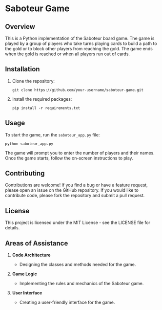 # Saboteur Game

## Overview
This is a Python implementation of the Saboteur board game. The game is played by a group of players who take turns playing cards to build a path to the gold or to block other players from reaching the gold. The game ends when the gold is reached or when all players run out of cards.

## Installation
1. Clone the repository: 
   ```
   git clone https://github.com/your-username/saboteur-game.git
   ```
2. Install the required packages: 
   ```
   pip install -r requirements.txt
   ```

## Usage
To start the game, run the `saboteur_app.py` file:
```
python saboteur_app.py
```
The game will prompt you to enter the number of players and their names. Once the game starts, follow the on-screen instructions to play.

## Contributing
Contributions are welcome! If you find a bug or have a feature request, please open an issue on the GitHub repository. If you would like to contribute code, please fork the repository and submit a pull request.

## License
This project is licensed under the MIT License - see the LICENSE file for details.

## Areas of Assistance

1. **Code Architecture**
   - Designing the classes and methods needed for the game.
  
2. **Game Logic**
   - Implementing the rules and mechanics of the Saboteur game.

3. **User Interface**
   - Creating a user-friendly interface for the game.


